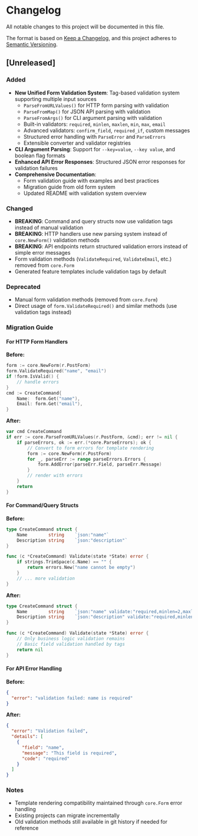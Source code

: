 # Changelog

All notable changes to this project will be documented in this file.

The format is based on [Keep a Changelog](https://keepachangelog.com/en/1.0.0/),
and this project adheres to [Semantic Versioning](https://semver.org/spec/v2.0.0.html).

## [Unreleased]

### Added

- **New Unified Form Validation System**: Tag-based validation system supporting multiple input sources
  - `ParseFromURLValues()` for HTTP form parsing with validation
  - `ParseFromMap()` for JSON API parsing with validation  
  - `ParseFromArgs()` for CLI argument parsing with validation
  - Built-in validators: `required`, `minlen`, `maxlen`, `min`, `max`, `email`
  - Advanced validators: `confirm_field`, `required_if`, custom messages
  - Structured error handling with `ParseError` and `ParseErrors`
  - Extensible converter and validator registries
- **CLI Argument Parsing**: Support for `--key=value`, `--key value`, and boolean flag formats
- **Enhanced API Error Responses**: Structured JSON error responses for validation failures
- **Comprehensive Documentation**: 
  - Form validation guide with examples and best practices
  - Migration guide from old form system
  - Updated README with validation system overview

### Changed

- **BREAKING**: Command and query structs now use validation tags instead of manual validation
- **BREAKING**: HTTP handlers use new parsing system instead of `core.NewForm()` validation methods
- **BREAKING**: API endpoints return structured validation errors instead of simple error messages
- Form validation methods (`ValidateRequired`, `ValidateEmail`, etc.) removed from `core.Form`
- Generated feature templates include validation tags by default

### Deprecated

- Manual form validation methods (removed from `core.Form`)
- Direct usage of `form.ValidateRequired()` and similar methods (use validation tags instead)

### Migration Guide

#### For HTTP Form Handlers

**Before:**
```go
form := core.NewForm(r.PostForm)
form.ValidateRequired("name", "email")
if !form.IsValid() {
    // handle errors
}
cmd := CreateCommand{
    Name:  form.Get("name"),
    Email: form.Get("email"),
}
```

**After:**
```go
var cmd CreateCommand
if err := core.ParseFromURLValues(r.PostForm, &cmd); err != nil {
    if parseErrors, ok := err.(*core.ParseErrors); ok {
        // Convert to form errors for template rendering
        form := core.NewForm(r.PostForm)
        for _, parseErr := range parseErrors.Errors {
            form.AddError(parseErr.Field, parseErr.Message)
        }
        // render with errors
    }
    return
}
```

#### For Command/Query Structs

**Before:**
```go
type CreateCommand struct {
    Name        string    `json:"name"`
    Description string    `json:"description"`
}

func (c *CreateCommand) Validate(state *State) error {
    if strings.TrimSpace(c.Name) == "" {
        return errors.New("name cannot be empty")
    }
    // ... more validation
}
```

**After:**
```go
type CreateCommand struct {
    Name        string    `json:"name" validate:"required,minlen=2,maxlen=100"`
    Description string    `json:"description" validate:"required,minlen=5,maxlen=500"`
}

func (c *CreateCommand) Validate(state *State) error {
    // Only business logic validation remains
    // Basic field validation handled by tags
    return nil
}
```

#### For API Error Handling

**Before:**
```json
{
  "error": "validation failed: name is required"
}
```

**After:**
```json
{
  "error": "Validation failed",
  "details": [
    {
      "field": "name",
      "message": "This field is required",
      "code": "required"
    }
  ]
}
```

### Notes

- Template rendering compatibility maintained through `core.Form` error handling
- Existing projects can migrate incrementally
- Old validation methods still available in git history if needed for reference
